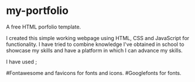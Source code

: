 # my-portfolio

A free HTML porfolio template.

I created this simple working webpage using HTML, CSS and JavaScript for functionality.
I have tried to combine knowledge I've obtained in school to showcase my skills and 
 have a platform in which I can advance my skills.

 I have used ;

 #Fontawesome and favicons for fonts and icons.
 #Googlefonts for fonts.
 